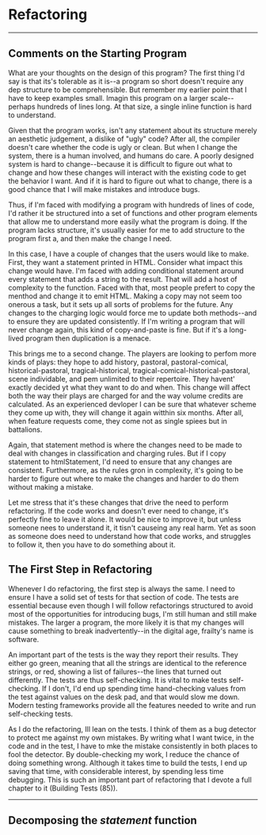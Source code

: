 # Refactoring

---

## Comments on the Starting Program

What are your thoughts on the design of this program? The first thing I'd say is that its's tolerable as it is--a program so short doesn't require any dep structure to be comprehensible. But remember my earlier point that I have to keep examples small. Imagin this program on a larger scale--perhaps hundreds of lines long. At that size, a single inline function is hard to understand.

Given that the program works, isn't any statement about its structure merely an aesthetic judgement, a dislike of "ugly" code? After all, the compiler doesn't care whether the code is ugly or clean. But when I change the system, there is a human involved, and humans do care. A poorly designed system is hard to change--because it is difficult to figure out what to change and how these changes will interact with the existing code to get the behavior I want. And if it is hard to figure out what to change, there is a good chance that I will make mistakes and introduce bugs.

Thus, if I'm faced with modifying a program with hundreds of lines of code, I'd rather it be structured into a set of functions and other program elements that allow me to understand more easily what the program is doing. If the program lacks structure, it's usually easier for me to add structure to the program first a, and then make the change I need.

In this case, I have a couple of changes that the users would like to make. First, they want a statement printed in HTML. Consider what impact this change would have. I'm faced with adding conditional statement around every statement that adds a string to the result. That will add a host of complexity to the function. Faced with that, most people prefert to copy the menthod and change it to emit HTML. Making a copy may not seem too onerous a task, but it sets up all sorts of problems for the future. Any changes to the charging logic would force me to update both methods--and to ensure they are updated consistently. If I'm writing a program that will never change again, this kind of copy-and-paste is fine. But if it's a long-lived program then duplication is a menace.

This brings me to a second change. The players are looking to perfom more kinds of plays: they hope to add history, pastoral, pastoral-comical, historical-pastoral, tragical-historical, tragical-comical-historical-pastoral, scene individable, and pem unlimited to their repertoire. They havent' exactly decided yt what they want to do and when. This change will affect both the way their plays are charged for and the way volume credits are calculated. As an experienced devloper I can be sure that whatever scheme they come up with, they will change it again witthin six months. After all, when feature requests come, they come not as single spiees but in battalions.

Again, that statement method is where the changes need to be made to deal with changes in classification and charging rules. But if I copy statement to htmlStatement, I'd need to ensure that any changes are consistent. Furthermore, as the rules gron in complexity, it's going to be harder to figure out where to make the changes and harder to do them without making a mistake.

Let me stress that it's these changes that drive the need to perform refactoring. If the code works and doesn't ever need to change, it's perfectly fine to leave it alone. It would be nice to improve it, but unless someone nees to understand it, it tisn't causeing any real harm. Yet as soon as someone does need to understand how that code works, and struggles to follow it, then you have to do something about it.

## The First Step in Refactoring

Whenever I do refactoring, the first step is always the same. I need to ensure I have a solid set of tests for that section of code. The tests are essential because even though I will follow refactorings structured to avoid most of the opportunities for introducing bugs, I'm still human and still make mistakes. The larger a program, the more likely it is that my changes will cause something to break inadvertently--in the digital age, frailty's name is software.

An important part of the tests is the way they report their results. They either go green, meaning that all the strings are identical to the reference strings, or red, showing a list of failures--the lines that turned out differently. The tests are thus self-checking. It is vital to make tests self-checking. If I don't, I'd end up spending time hand-checking values from the test against values on the desk pad, and that would slow me down. Modern testing frameworks provide all the features needed to write and run self-checking tests.

As I do the refactoring, Ill lean on the tests. I think of them as a bug detector to protect me against my own mistakes. By writing what I want twice, in the code and in the test, I have to mke the mistake consistently in both places to fool the detector. By double-checking my work, I reduce the chance of doing something wrong. Although it takes time to build the tests, I end up saving that time, with considerable interest, by spending less time debugging. This is such an important part of refactoring that I devote a full chapter to it (Building Tests (85)).

---

## Decomposing the _statement_ function
